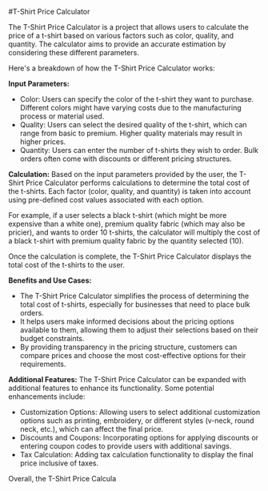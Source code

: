 
#T-Shirt Price Calculator

The T-Shirt Price Calculator is a project that allows users to calculate the price of a t-shirt based on various factors such as color, quality, and quantity. The calculator aims to provide an accurate estimation by considering these different parameters.

Here's a breakdown of how the T-Shirt Price Calculator works:

**Input Parameters:**
- Color: Users can specify the color of the t-shirt they want to purchase. Different colors might have varying costs due to the manufacturing process or material used.
- Quality: Users can select the desired quality of the t-shirt, which can range from basic to premium. Higher quality materials may result in higher prices.
- Quantity: Users can enter the number of t-shirts they wish to order. Bulk orders often come with discounts or different pricing structures.

**Calculation:**
Based on the input parameters provided by the user, the T-Shirt Price Calculator performs calculations to determine the total cost of the t-shirts. Each factor (color, quality, and quantity) is taken into account using pre-defined cost values associated with each option.

For example, if a user selects a black t-shirt (which might be more expensive than a white one), premium quality fabric (which may also be pricier), and wants to order 10 t-shirts, the calculator will multiply the cost of a black t-shirt with premium quality fabric by the quantity selected (10).

Once the calculation is complete, the T-Shirt Price Calculator displays the total cost of the t-shirts to the user.

**Benefits and Use Cases:**
- The T-Shirt Price Calculator simplifies the process of determining the total cost of t-shirts, especially for businesses that need to place bulk orders.
- It helps users make informed decisions about the pricing options available to them, allowing them to adjust their selections based on their budget constraints.
- By providing transparency in the pricing structure, customers can compare prices and choose the most cost-effective options for their requirements.

**Additional Features:**
The T-Shirt Price Calculator can be expanded with additional features to enhance its functionality. Some potential enhancements include:
- Customization Options: Allowing users to select additional customization options such as printing, embroidery, or different styles (v-neck, round neck, etc.), which can affect the final price.
- Discounts and Coupons: Incorporating options for applying discounts or entering coupon codes to provide users with additional savings.
- Tax Calculation: Adding tax calculation functionality to display the final price inclusive of taxes.

Overall, the T-Shirt Price Calcula
